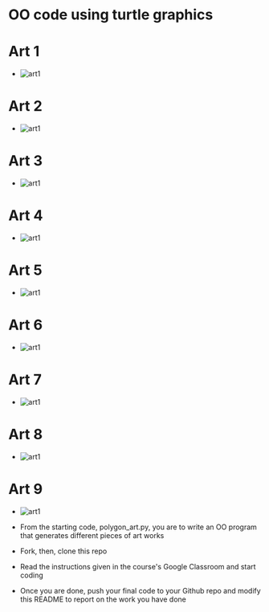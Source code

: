 # OO code using turtle graphics
# Art 1
- ![art1](https://github.com/OverCatX/turtle_graphics_oo/blob/main/art1.jpg?raw=true)
# Art 2
- ![art1](https://github.com/OverCatX/turtle_graphics_oo/blob/main/art2.jpg?raw=true)
# Art 3
- ![art1](https://github.com/OverCatX/turtle_graphics_oo/blob/main/art3.jpg?raw=true)
# Art 4
- ![art1](https://github.com/OverCatX/turtle_graphics_oo/blob/main/art4.jpg?raw=true)
# Art 5
- ![art1](https://github.com/OverCatX/turtle_graphics_oo/blob/main/art5.jpg?raw=true)
# Art 6
- ![art1](https://github.com/OverCatX/turtle_graphics_oo/blob/main/art6.jpg?raw=true)
# Art 7
- ![art1](https://github.com/OverCatX/turtle_graphics_oo/blob/main/art7.jpg?raw=true)
# Art 8
- ![art1](https://github.com/OverCatX/turtle_graphics_oo/blob/main/art8.jpg?raw=true)
# Art 9
- ![art1](https://github.com/OverCatX/turtle_graphics_oo/blob/main/art9.jpg?raw=true)

- From the starting code, polygon_art.py, you are to write an OO program that generates different pieces of art works
- Fork, then, clone this repo
- Read the instructions given in the course's Google Classroom and start coding
- Once you are done, push your final code to your Github repo and modify this README to report on the work you have done

